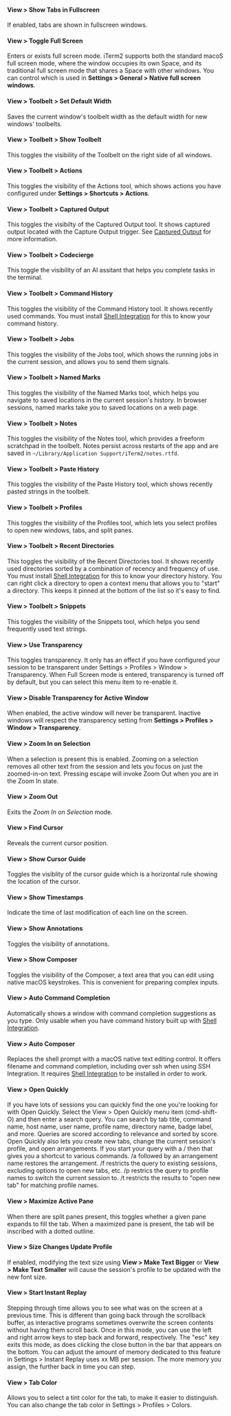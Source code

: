 #### View > Show Tabs in Fullscreen
If enabled, tabs are shown in fullscreen windows.

#### View > Toggle Full Screen
Enters or exists full screen mode. iTerm2 supports both the standard macoS full screen mode, where the window occupies its own Space, and its traditional full screen mode that shares a Space with other windows. You can control which is used in **Settings > General > Native full screen windows**.

#### View > Toolbelt > Set Default Width
Saves the current window's toolbelt width as the default width for new windows' toolbelts.

#### View > Toolbelt > Show Toolbelt
This toggles the visibility of the Toolbelt on the right side of all windows.

#### View > Toolbelt > Actions
This toggles the visibility of the Actions tool, which shows actions you have configured under **Settings > Shortcuts > Actions**.

#### View > Toolbelt > Captured Output
This toggles the visibilty of the Captured Output tool. It shows captured output located with the Capture Output trigger. See <a href="documentation-captured-output.html">Captured Output</a> for more information.

#### View > Toolbelt > Codecierge
This toggle the visibility of an AI assitant that helps you complete tasks in the terminal.

#### View > Toolbelt > Command History
This toggles the visibility of the Command History tool. It shows recently used commands. You must install <a href="documentation-shell-integration.html">Shell Integration</a> for this to know your command history.

#### View > Toolbelt > Jobs
This toggles the visibility of the Jobs tool, which shows the running jobs in the current session, and allows you to send them signals.

#### View > Toolbelt > Named Marks
This toggles the visibility of the Named Marks tool, which helps you navigate to saved locations in the current session's history. In browser sessions, named marks take you to saved locations on a web page.

#### View > Toolbelt > Notes
This toggles the visibility of the Notes tool, which provides a freeform scratchpad in the toolbelt. Notes persist across restarts of the app and are saved in `~/Library/Application Support/iTerm2/notes.rtfd`.

#### View > Toolbelt > Paste History
This toggles the visibility of the Paste History tool, which shows recently pasted strings in the toolbelt.

#### View > Toolbelt > Profiles
This toggles the visibility of the Profiles tool, which lets you select profiles to open new windows, tabs, and split panes.

#### View > Toolbelt > Recent Directories
This toggles the visibility of the Recent Directories tool. It shows recently used directories sorted by a combination of recency and frequency of use. You must install <a href="documentation-shell-integration.html">Shell Integration</a> for this to know your directory history. You can right click a directory to open a context menu that allows you to "start" a directory. This keeps it pinned at the bottom of the list so it's easy to find.

#### View > Toolbelt > Snippets
This toggles the visibility of the Snippets tool, which helps you send frequently used text strings.

#### View > Use Transparency
This toggles transparency. It only has an effect if you have configured your session to be transparent under Settings > Profiles > Window > Transparency. When Full Screen mode is entered, transparency is turned off by default, but you can select this menu item to re-enable it.

#### View > Disable Transparency for Active Window
When enabled, the active window will never be transparent. Inactive windows will respect the transparency setting from **Settings > Profiles > Window > Transparency**.

#### View > Zoom In on Selection
When a selection is present this is enabled. Zooming on a selection removes all other text from the session and lets you focus on just the zoomed-in-on text. Pressing escape will invoke Zoom Out when you are in the Zoom In state.

#### View > Zoom Out
Exits the *Zoom In on Selection* mode.

#### View > Find Cursor
Reveals the current cursor position.

#### View > Show Cursor Guide
Toggles the visiblity of the cursor guide which is a horizontal rule showing the location of the cursor.

#### View > Show Timestamps
Indicate the time of last modification of each line on the screen.

#### View > Show Annotations
Toggles the visibility of annotations.

#### View > Show Composer
Toggles the visibility of the Composer, a text area that you can edit using native macOS keystrokes. This is convenient for preparing complex inputs.

#### View > Auto Command Completion
Automatically shows a window with command completion suggestions as you type. Only usable when you have command history built up with <a href="documentation-shell-integration.html">Shell Integration</a>.

#### View > Auto Composer
Replaces the shell prompt with a macOS native text editing control. It offers filename and command completion, including over ssh when using SSH Integration. It requires <a href="documentation-shell-integration.html">Shell Integration</a> to be installed in order to work.

#### View > Open Quickly
If you have lots of sessions you can quickly find the one you're looking for with Open Quickly. Select the View > Open Quickly menu item (cmd-shift-O) and then enter a search query. You can search by tab title, command name, host name, user name, profile name, directory name, badge label, and more. Queries are scored according to relevance and sorted by score. Open Quickly also lets you create new tabs, change the current session's profile, and open arrangements. If you start your query with a / then that gives you a shortcut to various commands. /a followed by an arrangement name restores the arrangement. /f restricts the query to existing sessions, excluding options to open new tabs, etc. /p restrics the query to profile names to switch the current session to. /t restricts the results to "open new tab" for matching profile names.

#### View > Maximize Active Pane
When there are split panes present, this toggles whether a given pane expands to fill the tab. When a maximized pane is present, the tab will be inscribed with a dotted outline.

#### View > Size Changes Update Profile
If enabled, modifying the text size using **View > Make Text Bigger** or **View > Make Text Smaller** will cause the session's profile to be updated with the new font size.

#### View > Start Instant Replay
Stepping through time allows you to see what was on the screen at a previous time. This is different than going back through the scrollback buffer, as interactive programs sometimes overwrite the screen contents without having them scroll back. Once in this mode, you can use the left and right arrow keys to step back and forward, respectively. The "esc" key exits this mode, as does clicking the close button in the bar that appears on the bottom. You can adjust the amount of memory dedicated to this feature in Settings > Instant Replay uses xx MB per session. The more memory you assign, the further back in time you can step.

#### View > Tab Color
Allows you to select a tint color for the tab, to make it easier to distinguish. You can also change the tab color in Settings > Profiles > Colors.
